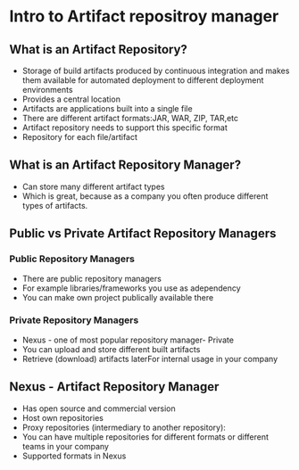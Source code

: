 # Intro to Artifact repositroy manager

## What is an Artifact Repository?

* Storage of build artifacts produced by continuous integration and makes them available for automated deployment to different deployment environments
* Provides a central location
* Artifacts are applications built into a single file
* There are different artifact formats:JAR, WAR, ZIP, TAR,etc
* Artifact repository needs to support this specific format
* Repository for each file/artifact 

## What is an Artifact Repository Manager?

* Can store many different artifact types
* Which is great, because as a company you often produce different types of artifacts.

## Public vs Private Artifact Repository Managers

### Public Repository Managers
* There are public repository managers
* For example libraries/frameworks you use as adependency
* You can make own project publically available there

### Private Repository Managers
* Nexus - one of most popular repository manager- Private
* You can upload and store different built artifacts
* Retrieve (download) artifacts laterFor internal usage in your company

## Nexus - Artifact Repository Manager

* Has open source and commercial version
* Host own repositories
* Proxy repositories (intermediary to another repository):
* You can have multiple repositories for different formats or different teams in your company
* Supported formats in Nexus

